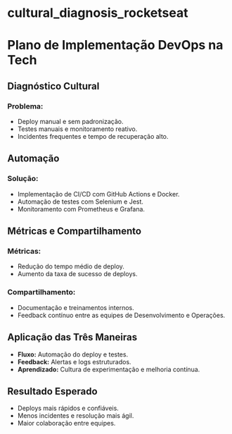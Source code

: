 # cultural_diagnosis_rocketseat

# Plano de Implementação DevOps na Tech

## Diagnóstico Cultural

### Problema:
- Deploy manual e sem padronização.
- Testes manuais e monitoramento reativo.
- Incidentes frequentes e tempo de recuperação alto.

## Automação

### Solução:
- Implementação de CI/CD com GitHub Actions e Docker.
- Automação de testes com Selenium e Jest.
- Monitoramento com Prometheus e Grafana.

## Métricas e Compartilhamento

### Métricas:
- Redução do tempo médio de deploy.
- Aumento da taxa de sucesso de deploys.

### Compartilhamento:
- Documentação e treinamentos internos.
- Feedback contínuo entre as equipes de Desenvolvimento e Operações.

## Aplicação das Três Maneiras

- **Fluxo:** Automação do deploy e testes.
- **Feedback:** Alertas e logs estruturados.
- **Aprendizado:** Cultura de experimentação e melhoria contínua.

## Resultado Esperado

- Deploys mais rápidos e confiáveis.
- Menos incidentes e resolução mais ágil.
- Maior colaboração entre equipes.


